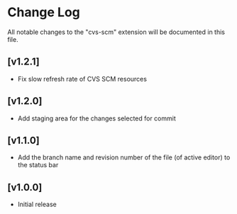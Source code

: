 # Change Log

All notable changes to the "cvs-scm" extension will be documented in this file.

## [v1.2.1]
- Fix slow refresh rate of CVS SCM resources
## [v1.2.0]
- Add staging area for the changes selected for commit

## [v1.1.0]
- Add the branch name and revision number of the file (of active editor) to the status bar

## [v1.0.0]
- Initial release